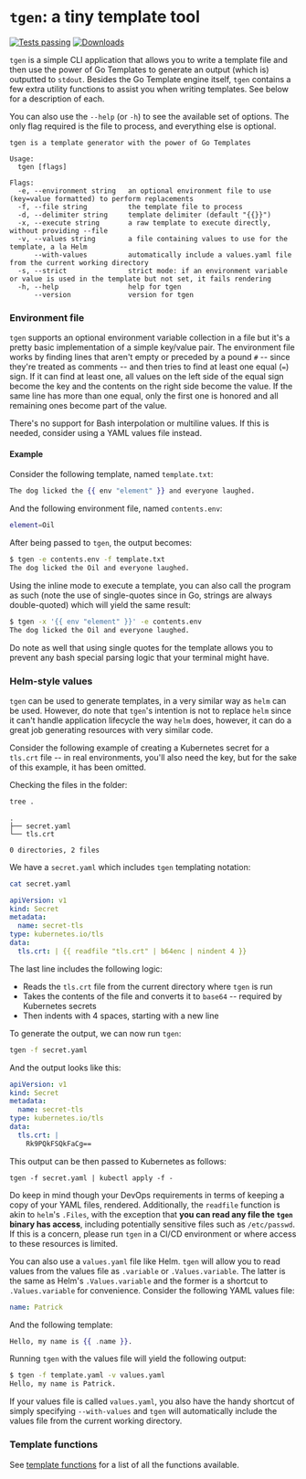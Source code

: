 # `tgen`: a tiny template tool

[![Tests passing](https://img.shields.io/github/workflow/status/patrickdappollonio/tgen/Continuous%20Integration/master?logo=github&style=flat-square)](https://github.com/patrickdappollonio/tgen/actions)
[![Downloads](https://img.shields.io/github/downloads/patrickdappollonio/tgen/total?color=blue&logo=github&style=flat-square)](https://github.com/patrickdappollonio/tgen/releases)


`tgen` is a simple CLI application that allows you to write a template file and then use the power of Go Templates to generate an output (which is) outputted to `stdout`. Besides the Go Template engine itself, `tgen` contains a few extra utility functions to assist you when writing templates. See below for a description of each.

You can also use the `--help` (or `-h`) to see the available set of options. The only flag required is the file to process, and everything else is optional.

```
tgen is a template generator with the power of Go Templates

Usage:
  tgen [flags]

Flags:
  -e, --environment string   an optional environment file to use (key=value formatted) to perform replacements
  -f, --file string          the template file to process
  -d, --delimiter string     template delimiter (default "{{}}")
  -x, --execute string       a raw template to execute directly, without providing --file
  -v, --values string        a file containing values to use for the template, a la Helm
      --with-values          automatically include a values.yaml file from the current working directory
  -s, --strict               strict mode: if an environment variable or value is used in the template but not set, it fails rendering
  -h, --help                 help for tgen
      --version              version for tgen
```

### Environment file

`tgen` supports an optional environment variable collection in a file but it's a pretty basic implementation of a simple key/value pair. The environment file works by finding lines that aren't empty or preceded by a pound `#` -- since they're treated as comments -- and then tries to find at least one equal (`=`) sign. If it can find at least one, all values on the left side of the equal sign become the key and the contents on the right side become the value. If the same line has more than one equal, only the first one is honored and all remaining ones become part of the value.

There's no support for Bash interpolation or multiline values. If this is needed, consider using a YAML values file instead.

#### Example

Consider the following template, named `template.txt`:

```handlebars
The dog licked the {{ env "element" }} and everyone laughed.
```

And the following environment file, named `contents.env`:

```bash
element=Oil
```

After being passed to `tgen`, the output becomes:

```bash
$ tgen -e contents.env -f template.txt
The dog licked the Oil and everyone laughed.
```

Using the inline mode to execute a template, you can also call the program as such (note the use of single-quotes since in Go, strings are always double-quoted) which will yield the same result:

```bash
$ tgen -x '{{ env "element" }}' -e contents.env
The dog licked the Oil and everyone laughed.
```

Do note as well that using single quotes for the template allows you to prevent any bash special parsing logic that your terminal might have.

### Helm-style values

`tgen` can be used to generate templates, in a very similar way as `helm` can be used. However, do note that `tgen`'s intention is not to replace `helm` since it can't handle application lifecycle the way `helm` does, however, it can do a great job generating resources with very similar code.

Consider the following example of creating a Kubernetes secret for a `tls.crt` file -- in real environments, you'll also need the key, but for the sake of this example, it has been omitted.

Checking the files in the folder:

```bash
tree .
```

```text
.
├── secret.yaml
└── tls.crt

0 directories, 2 files
```

We have a `secret.yaml` which includes `tgen` templating notation:

```bash
cat secret.yaml
```

```yaml
apiVersion: v1
kind: Secret
metadata:
  name: secret-tls
type: kubernetes.io/tls
data:
  tls.crt: | {{ readfile "tls.crt" | b64enc | nindent 4 }}
```

The last line includes the following logic:

* Reads the `tls.crt` file from the current directory where `tgen` is run
* Takes the contents of the file and converts it to `base64` -- required by Kubernetes secrets
* Then indents with 4 spaces, starting with a new line

To generate the output, we can now run `tgen`:

```bash
tgen -f secret.yaml
```

And the output looks like this:

```yaml
apiVersion: v1
kind: Secret
metadata:
  name: secret-tls
type: kubernetes.io/tls
data:
  tls.crt: |
    Rk9PQkFSQkFaCg==
```

This output can be then passed to Kubernetes as follows:

```
tgen -f secret.yaml | kubectl apply -f -
```

Do keep in mind though your DevOps requirements in terms of keeping a copy of your YAML files, rendered. Additionally, the `readfile` function is akin to `helm`'s `.Files`, with the exception that **you can read any file the `tgen` binary has access**, including potentially sensitive files such as `/etc/passwd`. If this is a concern, please run `tgen` in a CI/CD environment or where access to these resources is limited.

You can also use a `values.yaml` file like Helm. `tgen` will allow you to read values from the values file as `.variable` or `.Values.variable`. The latter is the same as Helm's `.Values.variable` and the former is a shortcut to `.Values.variable` for convenience. Consider the following YAML values file:

```yaml
name: Patrick
```

And the following template:

```handlebars
Hello, my name is {{ .name }}.
```

Running `tgen` with the values file will yield the following output:

```bash
$ tgen -f template.yaml -v values.yaml
Hello, my name is Patrick.
```

If your values file is called `values.yaml`, you also have the handy shortcut of simply specifying `--with-values` and `tgen` will automatically include the values file from the current working directory.

### Template functions

See [template functions](docs/functions.md) for a list of all the functions available.
